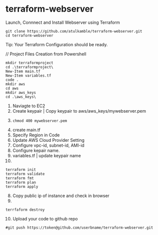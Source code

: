 # terraform-webserver
Launch, Connnect and Install Webserver using Terraform
```
git clone https://github.com/atulkamble/terraform-webserver.git
cd terraform-webserver
```

Tip: Your Terraform Configuration should be ready.

// Project Files Creation from Powershell
```
mkdir terraformproject
cd .\terraformproject\
New-Item main.tf
New-Item variables.tf
code .
mkdir aws
cd aws
mkdir aws_keys
cd .\aws_keys\
```

1) Naviagte to EC2 
2) Create keypair | Copy keypair to aws/aws_keys/mywebserver.pem
3) ```
   chmod 400 mywebserver.pem
   ```
4) create main.tf
5) Specify Region in Code
6) Update AWS Cloud Provider Setting
7) Configure vpc-id, subnet-id, AMI-id
8) Configure kepair name.
9) variables.tf | update keypair name
10) 
```
terraform init
terraform validate
terraform fmt
terraform plan
terraform apply
```
8) Copy public ip of instance and check in browser
9) 
```
terrfaform destroy
```
10) Upload your code to github repo 
```
#git push https://token@github.com/userbname/terraform-webserver.git
```
